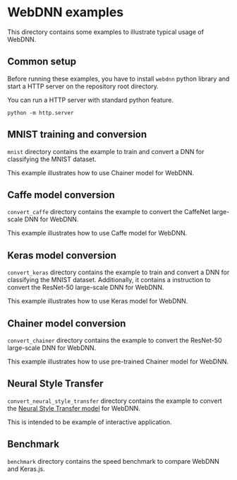 # WebDNN examples
This directory contains some examples to illustrate typical usage of WebDNN.

## Common setup
Before running these examples, you have to install `webdnn` python library and start a HTTP server on the repository root directory.

You can run a HTTP server with standard python feature.

```
python -m http.server
```

## MNIST training and conversion
`mnist` directory contains the example to train and convert a DNN for classifying the MNIST dataset.

This example illustrates how to use Chainer model for WebDNN.

## Caffe model conversion
`convert_caffe` directory contains the example to convert the CaffeNet large-scale DNN for WebDNN.

This example illustrates how to use Caffe model for WebDNN.

## Keras model conversion
`convert_keras` directory contains the example to train and convert a DNN for classifying the MNIST dataset. Additionally, it contains a instruction to convert the ResNet-50 large-scale DNN for WebDNN.

This example illustrates how to use Keras model for WebDNN.

## Chainer model conversion
`convert_chainer` directory contains the example to convert the ResNet-50 large-scale DNN for WebDNN.

This example illustrates how to use pre-trained Chainer model for WebDNN.

## Neural Style Transfer
`convert_neural_style_transfer` directory contains the example to convert the [Neural Style Transfer model](https://github.com/gafr/chainer-fast-neuralstyle-models) for WebDNN.

This is intended to be example of interactive application.

## Benchmark
`benchmark` directory contains the speed benchmark to compare WebDNN and Keras.js.
